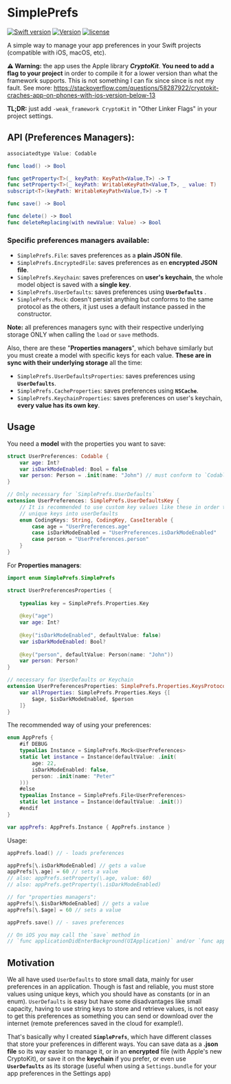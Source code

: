 # SimplePrefs

[![Swift version](https://img.shields.io/badge/Swift-5-orange.svg)](https://swift.org/download)
[![Version](https://img.shields.io/badge/version-2.5-green.svg)](https://github.com/illescasDaniel/SimplePrefs/releases)
[![license](https://img.shields.io/github/license/mashape/apistatus.svg)](https://github.com/illescasDaniel/SimplePrefs/blob/master/LICENSE)

A simple way to manage your app preferences in your Swift projects (compatible with iOS, macOS, etc).

**⚠️ Warning:** the app uses the Apple library ***CryptoKit***. **You need to add a flag to your project** in order to compile it for a lower version than what the framework supports.
This is not something I can fix since since is not my fault. See more: https://stackoverflow.com/questions/58287922/cryptokit-craches-app-on-phones-with-ios-version-below-13

**TL;DR:** just add `-weak_framework CryptoKit` in "Other Linker Flags" in your project settings. 

## API (Preferences Managers):
```swift
associatedtype Value: Codable

func load() -> Bool

func getProperty<T>(_ keyPath: KeyPath<Value,T>) -> T
func setProperty<T>(_ keyPath: WritableKeyPath<Value,T>, _ value: T)
subscript<T>(keyPath: WritableKeyPath<Value,T>) -> T

func save() -> Bool

func delete() -> Bool
func deleteReplacing(with newValue: Value) -> Bool
```

### Specific **preferences managers** available:
- `SimplePrefs.File`: saves preferences as a **plain JSON file**.
- `SimplePrefs.EncryptedFile`: saves preferences as en **encrypted JSON file**.
- `SimplePrefs.Keychain`: saves preferences on **user's keychain**, the whole model object is saved with a **single key**.
- `SimplePrefs.UserDefaults`: saves preferences using **`UserDefaults`**  .
- `SimplePrefs.Mock`: doesn't persist anything but conforms to the same protocol as the others, it just uses a default instance passed in the constructor.

**Note:** all preferences managers sync with their respective underlying storage ONLY when calling the `load` or `save` methods.

Also, there are these "**Properties managers**", which behave similarly but you must create a model with specific keys for each value. 
**These are in sync with their underlying storage** all the time:
- `SimplePrefs.UserDefaultsProperties`: saves preferences using **`UserDefaults`**.
- `SimplePrefs.CacheProperties`: saves preferences using **`NSCache`**.
- `SimplePrefs.KeychainProperties`: saves preferences on user's keychain, **every value has its own key**.

## Usage

You need a **model** with the properties you want to save:
```swift
struct UserPreferences: Codable {
    var age: Int?
    var isDarkModeEnabled: Bool = false
    var person: Person = .init(name: "John") // must conform to `Codable`
}

// Only necessary for `SimplePrefs.UserDefaults`
extension UserPreferences: SimplePrefs.UserDefaultsKey {
    // It is recommended to use custom key values like these in order to save
    // unique keys into userDefaults
    enum CodingKeys: String, CodingKey, CaseIterable {
        case age = "UserPreferences.age"
        case isDarkModeEnabled = "UserPreferences.isDarkModeEnabled"
        case person = "UserPreferences.person"
    }
}
```
For **Properties managers**:
```swift
import enum SimplePrefs.SimplePrefs

struct UserPreferencesProperties {
    
    typealias key = SimplePrefs.Properties.Key
    
    @key("age")
    var age: Int?
    
    @key("isDarkModeEnabled", defaultValue: false)
    var isDarkModeEnabled: Bool?
    
    @key("person", defaultValue: Person(name: "John"))
    var person: Person?
}

// necessary for UserDefaults or Keychain
extension UserPreferencesProperties: SimplePrefs.Properties.KeysProtocol {
    var allProperties: SimplePrefs.Properties.Keys {[
        $age, $isDarkModeEnabled, $person
    ]}
}

```

The recommended way of using your preferences:
```swift
enum AppPrefs {
    #if DEBUG
    typealias Instance = SimplePrefs.Mock<UserPreferences>
    static let instance = Instance(defaultValue: .init(
        age: 22,
        isDarkModeEnabled: false,
        person: .init(name: "Peter"
    )))
    #else
    typealias Instance = SimplePrefs.File<UserPreferences>
    static let instance = Instance(defaultValue: .init())
    #endif
}

var appPrefs: AppPrefs.Instance { AppPrefs.instance }
```

Usage:
```swift
appPrefs.load() // - loads preferences

appPrefs[\.isDarkModeEnabled] // gets a value
appPrefs[\.age] = 60 // sets a value
// also: appPrefs.setProperty(\.age, value: 60)
// also: appPrefs.getProperty(\.isDarkModeEnabled)

// for "properties managers":
appPrefs[\.$isDarkModeEnabled] // gets a value
appPrefs[\.$age] = 60 // sets a value

appPrefs.save() // - saves preferences

// On iOS you may call the `save` method in
// `func applicationDidEnterBackground(UIApplication)` and/or `func applicationWillTerminate(UIApplication)`.
```

## Motivation

We all have used `UserDefaults` to store small data, mainly for user preferences in an application. Though is fast and reliable, you must store values using unique keys, which you should have as constants (or in an enum).
`UserDefaults` is easy but have some disadvantages like small capacity, having to use string keys to store and retrieve values, is not easy to get this preferences as something you can send or download over the internet (remote preferences saved in the cloud for example!).

That's basically why I created **`SimplePrefs`**, which have different classes that store your preferences in different ways.
You can save data as a **.json file** so its way easier to manage it, or in an **encrypted** file (with Apple's new CryptoKit), or save it on the **keychain** if you prefer, or even use **`UserDefaults`** as its storage (useful when using a `Settings.bundle` for your app preferences in the Settings app)
